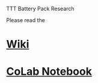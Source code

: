 TTT Battery Pack Research


Please read the
# [Wiki](https://github.com/jcchin/boring/wiki)

# [CoLab Notebook](https://colab.research.google.com/drive/1TijrY7h0BcMDpXKjnBArhkA4yPPaAGip?usp=sharing)